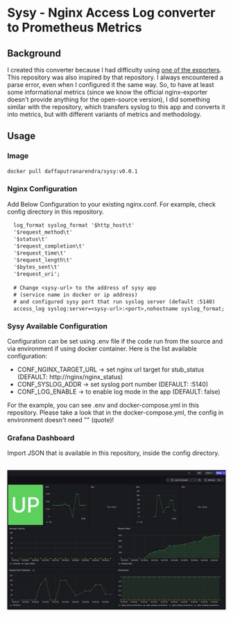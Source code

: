 # Sysy - Nginx Access Log converter to Prometheus Metrics

## Background

I created this converter because I had difficulty using [one of the exporters](https://github.com/jkroepke/access-log-exporter). This repository was also inspired by that repository. I always encountered a parse error, even when I configured it the same way. So, to have at least some informational metrics (since we know the official nginx-exporter doesn't provide anything for the open-source version), I did something similar with the repository, which transfers syslog to this app and converts it into metrics, but with different variants of metrics and methodology.

## Usage

### Image

```bash
docker pull daffaputranarendra/sysy:v0.0.1
```

### Nginx Configuration

Add Below Configuration to your existing nginx.conf. For example, check config directory in this repository.

```nginx
  log_format syslog_format '$http_host\t'
  '$request_method\t'
  '$status\t'
  '$request_completion\t'
  '$request_time\t'
  '$request_length\t'
  '$bytes_sent\t'
  '$request_uri';

  # Change <sysy-url> to the address of sysy app
  # (service name in docker or ip address)
  # and configured sysy port that run syslog server (default :5140)
  access_log syslog:server=<sysy-url>:<port>,nohostname syslog_format;
```

### Sysy Available Configuration

Configuration can be set using .env file if the code run from the source and via environment if using docker container. Here is the list available configuration:

- CONF_NGINX_TARGET_URL -> set nginx url target for stub_status (DEFAULT: http://nginx/nginx_status)
- CONF_SYSLOG_ADDR -> set syslog port number (DEFAULT: :5140)
- CONF_LOG_ENABLE -> to enable log mode in the app (DEFAULT: false)

For the example, you can see .env and docker-compose.yml in this repository. Please take a look that in the docker-compose.yml, the config in environment doesn't need "" (quote)!

### Grafana Dashboard

Import JSON that is available in this repository, inside the config directory.

<br/>

<img src="./asset//grafana.png" alt="Grafana Dashboard"/>